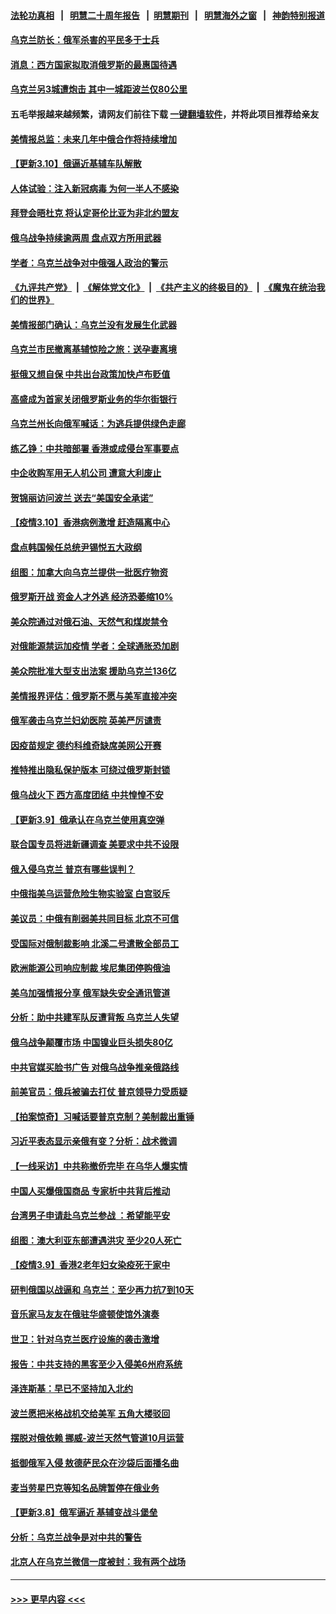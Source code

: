 #### [法轮功真相](https://github.com/gfw-breaker/truth/blob/master/README.md?t=0) &nbsp;&nbsp;|&nbsp;&nbsp; [明慧二十周年报告](https://github.com/gfw-breaker/mh-reports/blob/master/README.md?t=0) &nbsp;&nbsp;|&nbsp;&nbsp;[明慧期刊](https://github.com/gfw-breaker/mh-qikan) &nbsp;&nbsp;|&nbsp;&nbsp; [明慧海外之窗](https://github.com/gfw-breaker/mh-news/blob/master/README.md?t=0) &nbsp;&nbsp;|&nbsp;&nbsp; [神韵特别报道](https://github.com/gfw-breaker/mh-news/blob/master/shenyun.md?t=0)
#### [乌克兰防长：俄军杀害的平民多于士兵](../pages/nsc418/n13638899.md?t=03111951) 
#### [消息：西方国家拟取消俄罗斯的最惠国待遇](../pages/nsc418/n13638796.md?t=03111951) 
#### [乌克兰另3城遭炮击 其中一城距波兰仅80公里](../pages/nsc418/n13638561.md?t=03111951) 
#### 五毛举报越来越频繁，请网友们前往下载 [一键翻墙软件](https://github.com/gfw-breaker/ssr-accounts)，并将此项目推荐给亲友
#### [美情报总监：未来几年中俄合作将持续增加](../pages/nsc418/n13638144.md?t=03111951) 
#### [【更新3.10】俄逼近基辅车队解散](../pages/nsc418/n13636795.md?t=03111951) 
#### [人体试验：注入新冠病毒 为何一半人不感染](../pages/nsc418/n13616746.md?t=03111951) 
#### [拜登会晤杜克 将认定哥伦比亚为非北约盟友](../pages/nsc418/n13637755.md?t=03111951) 
#### [俄乌战争持续逾两周 盘点双方所用武器](../pages/nsc418/n13637665.md?t=03111951) 
#### [学者：乌克兰战争对中俄强人政治的警示](../pages/nsc418/n13637397.md?t=03111951) 
#### [《九评共产党》](https://github.com/begood0513/9ping.md/blob/master/README.md) &nbsp;|&nbsp; [《解体党文化》](../../../../jtdwh.md/blob/master/README.md)  &nbsp;|&nbsp; [《共产主义的终极目的》](../../../../gczydzjmd.md/blob/master/README.md) &nbsp;|&nbsp; [《魔鬼在统治我们的世界》](../../../../mgztzwmdsj.md/blob/master/README.md) 
#### [美情报部门确认：乌克兰没有发展生化武器](../pages/nsc418/n13637403.md?t=03111951) 
#### [乌克兰市民撤离基辅惊险之旅：送孕妻离境](../pages/nsc418/n13637407.md?t=03111951) 
#### [挺俄又想自保 中共出台政策加快卢布贬值](../pages/nsc418/n13637457.md?t=03111951) 
#### [高盛成为首家关闭俄罗斯业务的华尔街银行](../pages/nsc418/n13636680.md?t=03111951) 
#### [乌克兰州长向俄军喊话：为逃兵提供绿色走廊](../pages/nsc418/n13637264.md?t=03111951) 
#### [练乙铮：中共暗部署 香港或成侵台军事要点](../pages/nsc418/n13636735.md?t=03111951) 
#### [中企收购军用无人机公司 遭意大利废止](../pages/nsc418/n13637136.md?t=03111951) 
#### [贺锦丽访问波兰 送去“美国安全承诺”](../pages/nsc418/n13636811.md?t=03111951) 
#### [【疫情3.10】香港病例激增 赶造隔离中心](../pages/nsc418/n13636257.md?t=03111951) 
#### [盘点韩国候任总统尹锡悦五大政纲](../pages/nsc418/n13634541.md?t=03111951) 
#### [组图：加拿大向乌克兰提供一批医疗物资](../pages/nsc418/n13635959.md?t=03111951) 
#### [俄罗斯开战 资金人才外逃 经济恐萎缩10%](../pages/nsc418/n13636310.md?t=03111951) 
#### [美众院通过对俄石油、天然气和煤炭禁令](../pages/nsc418/n13636050.md?t=03111951) 
#### [对俄能源禁运加疫情 学者：全球通胀恐加剧](../pages/nsc418/n13635972.md?t=03111951) 
#### [美众院批准大型支出法案 援助乌克兰136亿](../pages/nsc418/n13635773.md?t=03111951) 
#### [美情报界评估：俄罗斯不愿与美军直接冲突](../pages/nsc418/n13634923.md?t=03111951) 
#### [俄军袭击乌克兰妇幼医院 英美严厉谴责](../pages/nsc418/n13635375.md?t=03111951) 
#### [因疫苗规定 德约科维奇缺席美网公开赛](../pages/nsc418/n13635188.md?t=03111951) 
#### [推特推出隐私保护版本 可绕过俄罗斯封锁](../pages/nsc418/n13635019.md?t=03111951) 
#### [俄乌战火下 西方高度团结 中共惶惶不安](../pages/nsc418/n13634972.md?t=03111951) 
#### [【更新3.9】俄承认在乌克兰使用真空弹](../pages/nsc418/n13633543.md?t=03111951) 
#### [联合国专员将进新疆调查 美要求中共不设限](../pages/nsc418/n13634722.md?t=03111951) 
#### [俄入侵乌克兰 普京有哪些误判？](../pages/nsc418/n13634385.md?t=03111951) 
#### [中俄指美乌运营危险生物实验室 白宫驳斥](../pages/nsc418/n13634556.md?t=03111951) 
#### [美议员：中俄有削弱美共同目标 北京不可信](../pages/nsc418/n13634770.md?t=03111951) 
#### [受国际对俄制裁影响 北溪二号遣散全部员工](../pages/nsc418/n13634956.md?t=03111951) 
#### [欧洲能源公司响应制裁 埃尼集团停购俄油](../pages/nsc418/n13634364.md?t=03111951) 
#### [美乌加强情报分享 俄军缺失安全通讯管道](../pages/nsc418/n13634623.md?t=03111951) 
#### [分析：助中共建军队反遭背叛 乌克兰人失望](../pages/nsc418/n13634391.md?t=03111951) 
#### [俄乌战争颠覆市场 中国镍业巨头损失80亿](../pages/nsc418/n13634310.md?t=03111951) 
#### [中共官媒买脸书广告 对俄乌战争推亲俄路线](../pages/nsc418/n13634149.md?t=03111951) 
#### [前美官员：俄兵被骗去打仗 普京领导力受质疑](../pages/nsc418/n13634235.md?t=03111951) 
#### [【拍案惊奇】习喊话要普京克制？美制裁出重锤](../pages/nsc418/n13633724.md?t=03111951) 
#### [习近平表态显示亲俄有变？分析：战术微调](../pages/nsc418/n13633818.md?t=03111951) 
#### [【一线采访】中共称撤侨完毕 在乌华人爆实情](../pages/nsc418/n13633359.md?t=03111951) 
#### [中国人买爆俄国商品 专家析中共背后推动](../pages/nsc418/n13634066.md?t=03111951) 
#### [台湾男子申请赴乌克兰参战 ：希望能平安](../pages/nsc418/n13629986.md?t=03111951) 
#### [组图：澳大利亚东部遭遇洪灾 至少20人死亡](../pages/nsc418/n13633260.md?t=03111951) 
#### [【疫情3.9】香港2老年妇女染疫死于家中](../pages/nsc418/n13633176.md?t=03111951) 
#### [研判俄国以战逼和 乌克兰：至少再力抗7到10天](../pages/nsc418/n13633437.md?t=03111951) 
#### [音乐家马友友在俄驻华盛顿使馆外演奏](../pages/nsc418/n13633317.md?t=03111951) 
#### [世卫：针对乌克兰医疗设施的袭击激增](../pages/nsc418/n13633089.md?t=03111951) 
#### [报告：中共支持的黑客至少入侵美6州府系统](../pages/nsc418/n13632763.md?t=03111951) 
#### [泽连斯基：早已不坚持加入北约](../pages/nsc418/n13632742.md?t=03111951) 
#### [波兰愿把米格战机交给美军 五角大楼驳回](../pages/nsc418/n13631377.md?t=03111951) 
#### [摆脱对俄依赖 挪威-波兰天然气管道10月运营](../pages/nsc418/n13632041.md?t=03111951) 
#### [抵御俄军入侵 敖德萨民众在沙袋后面播名曲](../pages/nsc418/n13631908.md?t=03111951) 
#### [麦当劳星巴克等知名品牌暂停在俄业务](../pages/nsc418/n13632099.md?t=03111951) 
#### [【更新3.8】俄军逼近 基辅变战斗堡垒](../pages/nsc418/n13630643.md?t=03111951) 
#### [分析：乌克兰战争是对中共的警告](../pages/nsc418/n13631711.md?t=03111951) 
#### [北京人在乌克兰微信一度被封：我有两个战场](../pages/nsc418/n13631788.md?t=03111951) 

----
#### [ >>> 更早内容 <<< ](../indexes/nsc418-earlier.md)
